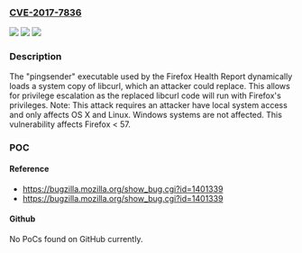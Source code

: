 ### [CVE-2017-7836](https://cve.mitre.org/cgi-bin/cvename.cgi?name=CVE-2017-7836)
![](https://img.shields.io/static/v1?label=Product&message=Firefox&color=blue)
![](https://img.shields.io/static/v1?label=Version&message=%3C%2057%20&color=brighgreen)
![](https://img.shields.io/static/v1?label=Vulnerability&message=Pingsender%20dynamically%20loads%20libcurl%20on%20Linux%20and%20OS%20X&color=brighgreen)

### Description

The "pingsender" executable used by the Firefox Health Report dynamically loads a system copy of libcurl, which an attacker could replace. This allows for privilege escalation as the replaced libcurl code will run with Firefox's privileges. Note: This attack requires an attacker have local system access and only affects OS X and Linux. Windows systems are not affected. This vulnerability affects Firefox < 57.

### POC

#### Reference
- https://bugzilla.mozilla.org/show_bug.cgi?id=1401339
- https://bugzilla.mozilla.org/show_bug.cgi?id=1401339

#### Github
No PoCs found on GitHub currently.


